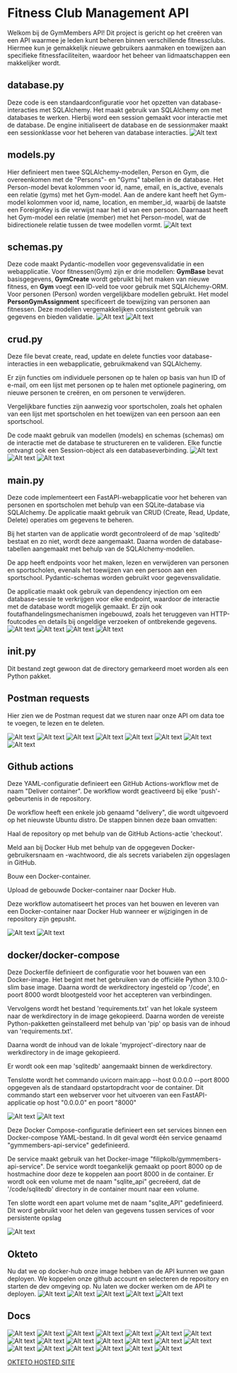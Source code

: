 # **Fitness Club Management API**
Welkom bij de GymMembers API! Dit project is gericht op het creëren van een API waarmee je leden kunt beheren binnen verschillende fitnessclubs. Hiermee kun je gemakkelijk nieuwe gebruikers aanmaken en toewijzen aan specifieke fitnessfaciliteiten, waardoor het beheer van lidmaatschappen een makkelijker wordt.


## database.py
Deze code is een standaardconfiguratie voor het opzetten van database-interacties met SQLAlchemy.
Het maakt gebruik van SQLAlchemy om met databases te werken. Hierbij word een session gemaakt voor interactie met de database.
De engine initialiseert de database en de sessionmaker maakt een sessionklasse voor het beheren van database interacties.
![Alt text](image-10.png)

## models.py
Hier definieert men twee SQLAlchemy-modellen, Person en Gym, die overeenkomen met de "Persons"- en "Gyms" tabellen in de database. Het Person-model bevat kolommen voor id, name, email, en is_active, evenals een relatie (gyms) met het Gym-model. Aan de andere kant heeft het Gym-model kolommen voor id, name, location, en member_id, waarbij de laatste een ForeignKey is die verwijst naar het id van een persoon. Daarnaast heeft het Gym-model een relatie (member) met het Person-model, wat de bidirectionele relatie tussen de twee modellen vormt.
![Alt text](image-11.png)

## schemas.py
Deze code maakt Pydantic-modellen voor gegevensvalidatie in een webapplicatie. Voor fitnessen(Gym) zijn er drie modellen: **GymBase** bevat basisgegevens, **GymCreate** wordt gebruikt bij het maken van nieuwe fitness, en **Gym** voegt een ID-veld toe voor gebruik met SQLAlchemy-ORM. Voor personen (Person) worden vergelijkbare modellen gebruikt. Het model **PersonGymAssignment** specificeert de toewijzing van personen aan fitnessen. Deze modellen vergemakkelijken consistent gebruik van gegevens en bieden validatie.
![Alt text](image-12.png)
![Alt text](image-13.png)

## crud.py
Deze file bevat create, read, update en delete functies voor database-interacties in een webapplicatie, gebruikmakend van SQLAlchemy.

Er zijn functies om individuele personen op te halen op basis van hun ID of e-mail, om een lijst met personen op te halen met optionele paginering, om nieuwe personen te creëren, en om personen te verwijderen.

Vergelijkbare functies zijn aanwezig voor sportscholen, zoals het ophalen van een lijst met sportscholen en het toewijzen van een persoon aan een sportschool.

De code maakt gebruik van modellen (models) en schemas (schemas) om de interactie met de database te structureren en te valideren. Elke functie ontvangt ook een Session-object als een databaseverbinding.
![Alt text](image-14.png)
![Alt text](image-15.png)
![Alt text](image-16.png)

## main.py
Deze code implementeert een FastAPI-webapplicatie voor het beheren van personen en sportscholen met behulp van een SQLite-database via SQLAlchemy. De applicatie maakt gebruik van CRUD (Create, Read, Update, Delete) operaties om gegevens te beheren.

Bij het starten van de applicatie wordt gecontroleerd of de map 'sqlitedb' bestaat en zo niet, wordt deze aangemaakt. Daarna worden de database-tabellen aangemaakt met behulp van de SQLAlchemy-modellen.

De app heeft endpoints voor het maken, lezen en verwijderen van personen en sportscholen, evenals het toewijzen van een persoon aan een sportschool. Pydantic-schemas worden gebruikt voor gegevensvalidatie.

De applicatie maakt ook gebruik van dependency injection om een database-sessie te verkrijgen voor elke endpoint, waardoor de interactie met de database wordt mogelijk gemaakt. Er zijn ook foutafhandelingsmechanismen ingebouwd, zoals het teruggeven van HTTP-foutcodes en details bij ongeldige verzoeken of ontbrekende gegevens.
![Alt text](image-17.png)
![Alt text](image-18.png)
![Alt text](image-19.png)
![Alt text](image-20.png)

## __init__.py
Dit bestand zegt gewoon dat de directory gemarkeerd moet worden als een Python pakket.

## Postman requests
Hier zien we de Postman request dat we sturen naar onze API om data toe te voegen, te lezen en te deleten.

![Alt text](image-2.png)
![Alt text](image-3.png)
![Alt text](image-1.png)
![Alt text](image-4.png)
![Alt text](image-5.png)
![Alt text](image-6.png)
![Alt text](image-9.png)
![Alt text](image-8.png)

## Github actions
Deze YAML-configuratie definieert een GitHub Actions-workflow met de naam "Deliver container". De workflow wordt geactiveerd bij elke 'push'-gebeurtenis in de repository.

De workflow heeft een enkele job genaamd "delivery", die wordt uitgevoerd op het nieuwste Ubuntu distro. De stappen binnen deze baan omvatten:

Haal de repository op met behulp van de GitHub Actions-actie 'checkout'.

Meld aan bij Docker Hub met behulp van de opgegeven Docker-gebruikersnaam en -wachtwoord, die als secrets variabelen zijn opgeslagen in GitHub.

Bouw een Docker-container.

Upload de gebouwde Docker-container naar Docker Hub.

Deze workflow automatiseert het proces van het bouwen en leveren van een Docker-container naar Docker Hub wanneer er wijzigingen in de repository zijn gepusht.

![Alt text](image-21.png)
![Alt text](image-26.png)

## docker/docker-compose
Deze Dockerfile definieert de configuratie voor het bouwen van een Docker-image. Het begint met het gebruiken van de officiële Python 3.10.0-slim base image. Daarna wordt de werkdirectory ingesteld op '/code', en poort 8000 wordt blootgesteld voor het accepteren van verbindingen.

Vervolgens wordt het bestand 'requirements.txt' van het lokale systeem naar de werkdirectory in de image gekopieerd. Daarna worden de vereiste Python-pakketten geïnstalleerd met behulp van 'pip' op basis van de inhoud van 'requirements.txt'.

Daarna wordt de inhoud van de lokale 'myproject'-directory naar de werkdirectory in de image gekopieerd.

Er wordt ook een map 'sqlitedb' aangemaakt binnen de werkdirectory.

Tenslotte wordt het commando uvicorn main:app --host 0.0.0.0 --port 8000 opgegeven als de standaard opstartopdracht voor de container. Dit commando start een webserver voor het uitvoeren van een FastAPI-applicatie op host "0.0.0.0" en poort "8000"

![Alt text](image-22.png)
![Alt text](image-23.png)

Deze Docker Compose-configuratie definieert een set services binnen een Docker-compose YAML-bestand. In dit geval wordt één service genaamd "gymmembers-api-service" gedefinieerd.

De service maakt gebruik van het Docker-image "filipkolb/gymmembers-api-service". De service wordt toegankelijk gemaakt op poort 8000 op de hostmachine door deze te koppelen aan poort 8000 in de container. Er wordt ook een volume met de naam "sqlite_api" gecreëerd, dat de '/code/sqlitedb' directory in de container mount naar een volume.

Ten slotte wordt een apart volume met de naam "sqlite_API" gedefinieerd. Dit word gebruikt voor het delen van gegevens tussen services of voor persistente opslag

![Alt text](image-24.png)

## Okteto 
Nu dat we op docker-hub onze image hebben van de API kunnen we gaan deployen. We koppelen onze github account en selecteren de repository en starten de dev omgeving op. Nu laten we docker werken om de API te deployen.
![Alt text](image.png)
![Alt text](image-25.png)
![Alt text](image-27.png)
![Alt text](image-28.png)
![Alt text](image-29.png)

## Docs
![Alt text](image-30.png)
![Alt text](image-31.png)
![Alt text](image-32.png)
![Alt text](image-33.png)
![Alt text](image-34.png)
![Alt text](image-35.png)
![Alt text](image-36.png)
![Alt text](image-37.png)
![Alt text](image-38.png)
![Alt text](image-39.png)
![Alt text](image-40.png)
![Alt text](image-41.png)
![Alt text](image-42.png)
![Alt text](image-43.png)
![Alt text](image-44.png)
![Alt text](image-45.png)
![Alt text](image-46.png)
![Alt text](image-47.png)
![Alt text](image-48.png)
![Alt text](image-49.png)

[OKTETO HOSTED SITE](https://gymmembers-api-service-filipkolb.cloud.okteto.net/docs)